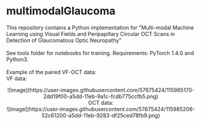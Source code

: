 # multimodalGlaucoma
This repository contains a Python implementation for "Multi-modal Machine Learning using Visual Fields and Peripapillary Circular OCT Scans in Detection of Glaucomatous Optic Neuropathy"
<br>
<br>
See tools folder for notebooks for training. Requirements:  PyTorch 1.4.0 and Python3.
<br>
<br>
Example of the paired VF-OCT data:
<br>
VF data: 
<br>
<div align=center>![image](https://user-images.githubusercontent.com/57675424/115985170-2dd19f00-a5dd-11eb-9a1c-fcdb775ccfb5.png)
<br>
OCT data: 
<br>
<div align=center>![image](https://user-images.githubusercontent.com/57675424/115985206-52c61200-a5dd-11eb-9283-df25ced78fb9.png)


